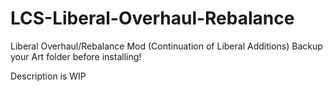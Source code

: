# LCS-Liberal-Overhaul-Rebalance
Liberal Overhaul/Rebalance Mod (Continuation of Liberal Additions)
Backup your Art folder before installing!

Description is WIP

